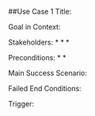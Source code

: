 ##Use Case 1
Title: 

Goal in Context: 

Stakeholders: 
* 
* 
* 

Preconditions: 
* 
* 

Main Success Scenario:

Failed End Conditions: 

Trigger: 
